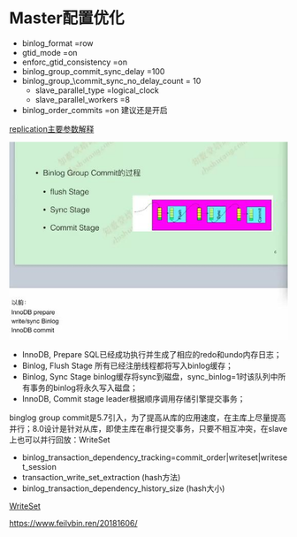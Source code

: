 # Master配置优化

- binlog_format                       =row
- gtid_mode                           =on  
- enforc\_gtid\_consistency            =on  
- binlog\_group\_commit\_sync\_delay      =100   
- binlog\_group_\commit\_sync\_no\_delay\_count = 10
	- slave\_parallel\_type			  =logical_clock
	- slave\_parallel\_workers		  =8
- binlog\_order\_commits				  =on 建议还是开启  

[replication主要参数解释](https://www.cnblogs.com/zping/p/9171528.html)


![](images/复制参数优化2.jpg)   
- InnoDB, Prepare
    SQL已经成功执行并生成了相应的redo和undo内存日志； 
- Binlog, Flush Stage
    所有已经注册线程都将写入binlog缓存； 
- Binlog, Sync Stage
    binlog缓存将sync到磁盘，sync_binlog=1时该队列中所有事务的binlog将永久写入磁盘；
- InnoDB, Commit stage
    leader根据顺序调用存储引擎提交事务；
    
binglog group commit是5.7引入，为了提高从库的应用速度，在主库上尽量提高并行；8.0设计是针对从库，即使主库在串行提交事务，只要不相互冲突，在slave上也可以并行回放：WriteSet
- binlog\_transaction\_dependency\_tracking=commit_order|writeset|writeset_session
- transaction_write_set_extraction (hash方法)
- binlog_transaction_dependency_history_size (hash大小)

[WriteSet](https://www.cnblogs.com/danhuangpai/p/10254935.html)







https://www.feilvbin.ren/20181606/